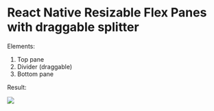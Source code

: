 # React Native Resizable Flex Panes with draggable splitter

Elements: 
1. Top pane
2. Divider (draggable)
3. Bottom pane

Result:

<img src="https://github.com/brucelin0325/resizable_layout/blob/master/Result.png">

